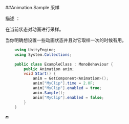 ##Animation.Sample 采样

描述 ：

在当前状态对动画进行采样。

当你明确想设置一些动画状态并且对它取样一次的时候有用。

```csharp
    using UnityEngine;
    using System.Collections;
     
    public class ExampleClass : MonoBehaviour {
        public Animation anim;
        void Start() {
            anim = GetComponent<Animation>();
            anim["MyClip"].time = 2.0F;
            anim["MyClip"].enabled = true;
            anim.Sample();
            anim["MyClip"].enabled = false;
        }
    }
```

🔚